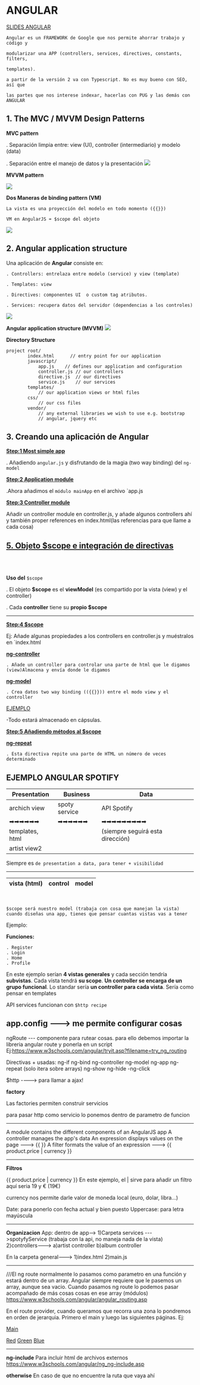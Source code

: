 <h1>ANGULAR</h1>

<a href="https://skylabcoders.github.io/bootcamp-julio2017/?full#135">SLIDES ANGULAR</a>

```
Angular es un FRAMEWORK de Google que nos permite ahorrar trabajo y código y

modularizar una APP (controllers, services, directives, constants, filters, 

templates).

a partir de la versión 2 va con Typescript. No es muy bueno con SEO, así que 

las partes que nos interese indexar, hacerlas con PUG y las demás con ANGULAR
```



<h2>1. The MVC / MVVM Design Patterns</h2>

**MVC pattern**

. Separación limpia entre: view (UI), controller (intermediario) y modelo (data)

. Separación entre el manejo de datos y la presentación
<img src="img/z__MVC.png">


**MVVM pattern**

<img src="img/z__MVVM.png">

**Dos Maneras de binding pattern (VM)**

    La vista es una proyección del modelo en todo momento ({{}})

    VM en AngularJS ➡ $scope del objeto

<img src="img/z__two-way-binding.png">


<h2>2. Angular application structure</h2>

Una aplicación de **Angular** consiste en:

    . Controllers: entrelaza entre modelo (service) y view (template)

    . Templates: view

    . Directives: componentes UI  o custom tag atributos.

    . Services: recupera datos del servidor (dependencias a los controles)

<img src="img/z__angular-app-structure.png">


**Angular application structure (MVVM)**
<img src="img/z__angular-app-structure-mvvm.png">


**Directory Structure**

```
project root/
        index.html      // entry point for our application
        javascript/
            app.js    // defines our application and configuration
            controller.js // our controllers
            directive.js  // our directives
            service.js    // our services
        templates/
            // our application views or html files
        css/
            // our css files
        vendor/
            // any external libraries we wish to use e.g. bootstrap
            // angular, jquery etc
```

<h2>3. Creando una aplicación de Angular</h2>

<a href="https://github.com/jovihu10/skylab_bootcamp2017/tree/master/COURSE/week3/angular/the_most_basic_app-1">**Step:1 Most simple app**</a>

. Añadiendo `angular.js` y disfrutando de la magia (two way binding) del `ng-model`


<a href="https://github.com/jovihu10/skylab_bootcamp2017/tree/master/COURSE/week3/angular/aplication_module-2">**Step:2 Application module**</a>

.Ahora añadimos el `módulo mainApp` en el archivo `app.js

<a href="https://github.com/jovihu10/skylab_bootcamp2017/tree/master/COURSE/week3/angular/controller_module-3">**Step:3 Controller module**</a>

Añadir un controller module en controller.js, y añade algunos controllers ahí y también proper references en index.html(las referencias para que llame a cada cosa)


<a href="https://www.w3schools.com/angular/angular_scopes.asp"><h2>5. Objeto $scope e integración de directivas</h2></a>

</br>
</br>

**Uso del** `$scope`

. El objeto **$scope** es el **viewModel** (es compartido por la vista (view) y el controller)

. Cada **controller** tiene su **propio $scope**

____

<a href="https://github.com/jovihu10/skylab_bootcamp2017/tree/master/COURSE/week3/angular/scope-4">**Step:4 $scope**</a>

Ej: Añade algunas propiedades a los controllers en controller.js y muéstralos en `index.html


<a href="https://www.w3schools.com/angular/ng_ng-controller.asp">**ng-controller** </a>

    . Añade un controller para controlar una parte de html que le digamos (view)Almacena y envía donde le digamos

<a href="https://www.w3schools.com/angular/angular_model.asp">**ng-model**</a>

    . Crea datos two way binding (({{}})) entre el modo view y el controller 

<a href="http://jsfiddle.net/lillylangtree/jja3fjt6/1/">EJEMPLO</a>

-Todo estará almacenado en cápsulas.

<a href="https://github.com/jovihu10/skylab_bootcamp2017/tree/master/COURSE/week3/angular/scope_methods-5">**Step:5 Añadiendo métodos al $scope**</a>



**<a href="https://www.w3schools.com/angular/ng_ng-repeat.asp">ng-repeat</a>**

    . Esta directiva repite una parte de HTML un número de veces determinado






**EJEMPLO ANGULAR SPOTIFY**
-------------------------------------------------------------------------------
**Presentation**      |    **Business**        |              **Data**
----------------------|------------------------|-------------------------------
archich view          |    spoty service       |         API Spotify         
➡➡➡➡➡➡                |    ➡➡➡➡➡➡              |        ➡➡➡➡➡➡➡➡➡      
templates, html       |                        |(siempre seguirá esta dirección)
artist view2          |                        |       


Siempre es `de presentation a data, para tener + visibilidad`

-------------------------------------------------------------------
**vista (html)**      |     **control**        |      **model**
----------------------|------------------------|-------------------


<br>


```
$scope será nuestro model (trabaja con cosa que manejan la vista)
cuando diseñas una app, tienes que pensar cuantas vistas vas a tener
```


Ejemplo:

**Funciones:**

    . Register
    . Login
    . Home
    . Profile

En este ejemplo serían **4 vistas generales** y cada sección tendría **subvistas**. Cada vista tendrá **su scope**. **Un controller se encarga de un grupo funcional**. Lo standar sería **un controller para cada vista**.
Sería como pensar en templates



API services funcionan con `$http recipe`



app.config ---> me permite configurar cosas
-----
ngRoute --- componente para rutear cosas. para ello debemos importar la libreria angular route y ponerla en un script
Ej:https://www.w3schools.com/angular/tryit.asp?filename=try_ng_routing


Directivas + usadas:
ng-if
ng-bind
ng-controller
ng-model
ng-app
ng-repeat        (solo itera sobre arrays)
ng-show
ng-hide
-ng-click

$http ----> para llamar a ajax!



**factory**

Las factories permiten construir servicios



para pasar http como servicio lo ponemos dentro de parametro de funcion







------
A module contains the different components of an AngularJS app
A controller manages the app's data
An expression displays values on the page   ---> {{ }}
A filter formats the value of an expression ---> {{ product.price | currency }}

----
**Filtros**
<p class="price">{{ product.price | currency }}
En este ejemplo, el | sirve para añadir un filtro
aquí seria 19 y €  (19€)

currency nos permite darle valor de moneda local (euro, dolar, libra...)


Date: para ponerlo con fecha actual y bien puesto
Uppercase: para letra mayúscula




------------
**Organizacion**
App:
dentro de app-->
1)Carpeta services --->spotyfyService (trabaja con la api, no maneja nada de la vista)
2)controllers---> a)artist controller b)album controller

En la carpeta general--->
1)index.html
2)main.js







----------------------------------------------------------------------------
///El ng route normalmente lo pasamos como parametro en una función y estará dentro de un array. Angular siempre requiere que le pasemos un array, aunque sea vacio. Cuando pasamos ng route lo podemos pasar acompañado de más cosas cosas en ese array (módulos)
https://www.w3schools.com/angular/angular_routing.asp

En el route provider, cuando queramos que recorra una zona lo pondremos en orden de jerarquia. Primero el main y luego las siguientes páginas. Ej:

<body ng-app="myApp">

<p><a href="#/!">Main</a></p>

<a href="#!red">Red</a>
<a href="#!green">Green</a>
<a href="#!blue">Blue</a>

<div ng-view></div>

<script>
var app = angular.module("myApp", ["ngRoute"]);
app.config(function($routeProvider) {
    $routeProvider
    //solo será "/" porque es la raiz
    .when("/", {
        templateUrl : "main.htm"
    })
    // es "/red" porque es la siguiente sección después de la raíz (/main/red), y así constantemente
    .when("/red", {
        templateUrl : "red.htm"
    })
    .when("/green", {
        templateUrl : "green.htm"
    })
    .when("/blue", {
        templateUrl : "blue.htm"
    });
});
</script>
</body>



-------------------------------
**ng-include**
Para incluir html de archivos externos
https://www.w3schools.com/angular/ng_ng-include.asp


**otherwise**
En caso de que no encuentre la ruta que vaya ahí



